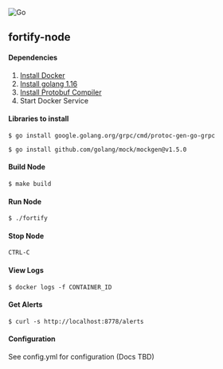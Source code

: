 ![Go](https://github.com/OpenZeppelin/defender/workflows/Go/badge.svg)

## fortify-node

#### Dependencies

1. [Install Docker](https://docs.docker.com/get-docker/)
2. [Install golang 1.16](https://golang.org/doc/install)
3. [Install Protobuf Compiler](https://grpc.io/docs/protoc-installation/)
4. Start Docker Service

#### Libraries to install
```shell
$ go install google.golang.org/grpc/cmd/protoc-gen-go-grpc 
```
```shell 
$ go install github.com/golang/mock/mockgen@v1.5.0
```

#### Build Node

```shell
$ make build
```

#### Run Node

```shell
$ ./fortify
```

#### Stop Node

```
CTRL-C
```

#### View Logs

```shell
$ docker logs -f CONTAINER_ID
```

#### Get Alerts

```shell
$ curl -s http://localhost:8778/alerts
```


#### Configuration

See config.yml for configuration (Docs TBD)